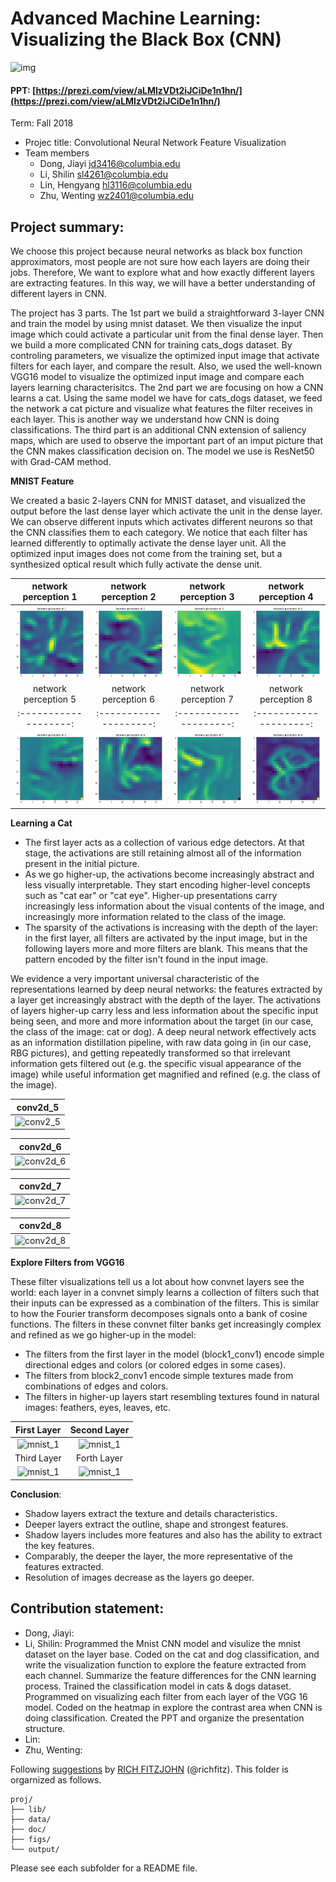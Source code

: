 # Advanced Machine Learning: Visualizing the Black Box (CNN)

![img](figs/cnn_filters.png)

#### PPT: [https://prezi.com/view/aLMlzVDt2iJCiDe1n1hn/](https://prezi.com/view/aLMlzVDt2iJCiDe1n1hn/)

Term: Fall 2018

+ Projec title: Convolutional Neural Network Feature Visualization
+ Team members
	+ Dong, Jiayi jd3416@columbia.edu
	+ Li, Shilin sl4261@columbia.edu
	+ Lin, Hengyang hl3116@columbia.edu
	+ Zhu, Wenting wz2401@columbia.edu
	
## Project summary:

We choose this project because neural networks as black box function approximators, most people are not sure how each layers are doing their jobs. Therefore, We want to explore what and how exactly different layers are extracting features. In this way, we will have a better understanding of different layers in CNN.

The project has 3 parts. The 1st part we build a straightforward 3-layer CNN and train the model by using mnist dataset. We then visualize the input image which could activate a particular unit from the final dense layer. Then we build a more complicated CNN for training cats_dogs dataset. By controling parameters, we visualize the optimized input image that activate filters for each layer, and compare the result. Also, we used the well-known VGG16 model to visualize the optimized input image and compare each layers learning characterisitcs. The 2nd part we are focusing on how a CNN learns a cat. Using the same model we have for cats_dogs dataset, we feed the network a cat picture and visualize what features the filter receives in each layer. This is another way we understand how CNN is doing classifications. The third part is an additional CNN extension of saliency maps, which are used to observe the important part of an imput picture that the CNN makes classification decision on. The model we use is ResNet50 with Grad-CAM method.

**MNIST Feature**

We created a basic 2-layers CNN for MNIST dataset, and visualized the output before the last dense layer which activate the unit in the dense layer. We can observe different inputs which activates different neurons so that the CNN classifies them to each category. We notice that each filter has learned differently to optimally activate the dense layer unit. All the optimized input images does not come from the training set, but a synthesized optical result which fully activate the dense unit.




network perception 1 | network perception 2 | network perception 3 | network perception 4                               
:--------------------:|:--------------------:|:--------------------:|:--------------------:|
![](figs/mnist_activate_1.png)|![](figs/mnist_activate_2.png)|![](figs/mnist_activate_3.png)|![](figs/mnist_activate_4.png)|
network perception 5 | network perception 6 | network perception 7 | network perception 8 | network perception 9                               
:-------------------:|:--------------------:|:--------------------:|:--------------------:|:--------------------:|
![](figs/mnist_activate_5.png)|![](figs/mnist_activate_6.png)|![](figs/mnist_activate_7.png)|![](figs/mnist_activate_8.png)  |![](figs/mnist_activate_9.png)|

**Learning a Cat**

* The first layer acts as a collection of various edge detectors. At that stage, the activations are still retaining almost all of the information present in the initial picture.
* As we go higher-up, the activations become increasingly abstract and less visually interpretable. They start encoding higher-level concepts such as "cat ear" or "cat eye". Higher-up presentations carry increasingly less information about the visual contents of the image, and increasingly more information related to the class of the image.
* The sparsity of the activations is increasing with the depth of the layer: in the first layer, all filters are activated by the input image, but in the following layers more and more filters are blank. This means that the pattern encoded by the filter isn't found in the input image.

We evidence a very important universal characteristic of the representations learned by deep neural networks: the features extracted by a layer get increasingly abstract with the depth of the layer. The activations of layers higher-up carry less and less information about the specific input being seen, and more and more information about the target (in our case, the class of the image: cat or dog). A deep neural network effectively acts as an information distillation pipeline, with raw data going in (in our case, RBG pictures), and getting repeatedly transformed so that irrelevant information gets filtered out (e.g. the specific visual appearance of the image) while useful information get magnified and refined (e.g. the class of the image).

conv2d_5|
:-------------------------:|
![conv2_5](figs/conv2d_5.png)|

conv2d_6|
:-------------------------:|
![conv2d_6](figs/con2d_6.png)|

conv2d_7|
:-------------------------:|
![conv2d_7](figs/con2d_7.png)|

conv2d_8|
:-------------------------:|
![conv2d_8](figs/conv2d_8.png)|



**Explore Filters from VGG16**

These filter visualizations tell us a lot about how convnet layers see the world: each layer in a convnet simply learns a collection of filters such that their inputs can be expressed as a combination of the filters. This is similar to how the Fourier transform decomposes signals onto a bank of cosine functions. The filters in these convnet filter banks get increasingly complex and refined as we go higher-up in the model:

* The filters from the first layer in the model (block1_conv1) encode simple directional edges and colors (or colored edges in some cases).
* The filters from block2_conv1 encode simple textures made from combinations of edges and colors.
* The filters in higher-up layers start resembling textures found in natural images: feathers, eyes, leaves, etc.

First Layer             |  Second Layer
:-------------------------:|:-------------------------:
![mnist_1](figs/cat_layer1.png)  |  ![mnist_1](figs/cat_layer2.png)
Third Layer             |  Forth Layer
![mnist_1](figs/cat_layer3.png)  | ![mnist_1](figs/cat_layer4.png)



**Conclusion**:
+ Shadow layers extract the texture and details characteristics.
+ Deeper layers extract the outline, shape and strongest features.
+ Shadow layers includes more features and also has the ability to extract the key features.
+ Comparably, the deeper the layer, the more representative of the features extracted.
+ Resolution of images decrease as the layers go deeper.


## Contribution statement:  

* Dong, Jiayi: 
* Li, Shilin: Programmed the Mnist CNN model and visulize the mnist dataset on the layer base. Coded on the cat and dog classification, and write the visualization function to explore the feature extracted from each channel. Summarize the feature differences for the CNN learning process. Trained the classification model in cats & dogs dataset. Programmed on visualizing each filter from each layer of the VGG 16 model. Coded on the heatmap in explore the contrast area when CNN is doing classification. Created the PPT and organize the presentation structure.
* Lin: 
* Zhu, Wenting: 

Following [suggestions](http://nicercode.github.io/blog/2013-04-05-projects/) by [RICH FITZJOHN](http://nicercode.github.io/about/#Team) (@richfitz). This folder is orgarnized as follows.

```
proj/
├── lib/
├── data/
├── doc/
├── figs/
└── output/
```

Please see each subfolder for a README file.
